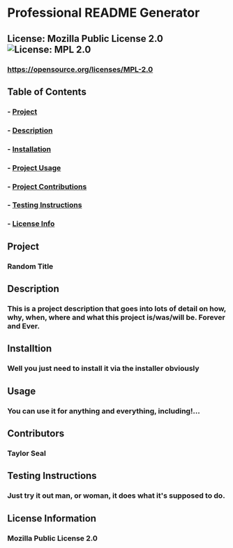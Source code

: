 
  
  # Professional README Generator

  ## License: Mozilla Public License 2.0 ![License: MPL 2.0](https://img.shields.io/badge/License-MPL_2.0-brightgreen.svg)
  ### https://opensource.org/licenses/MPL-2.0

  ## Table of Contents
  ### - [Project](#Project)
  ### - [Description](#Description)
  ### - [Installation](#Installation)
  ### - [Project Usage](#ProjectUsage)
  ### - [Project Contributions](#ProjectContributions)
  ### - [Testing Instructions](#TestingInstructions)
  ### - [License Info](#License)


  ## Project
  ### Random Title

  ## Description
  ### This is a project description that goes into lots of detail on how, why, when, where and what this project is/was/will be.  Forever and Ever.

  ## Installtion
  ### Well you just need to install it via the installer obviously

  ## Usage
  ### You can use it for anything and everything, including!...

  ## Contributors
  ### Taylor Seal

  ## Testing Instructions
  ### Just try it out man, or woman, it does what it's supposed to do.

  ## License Information
  ### Mozilla Public License 2.0
